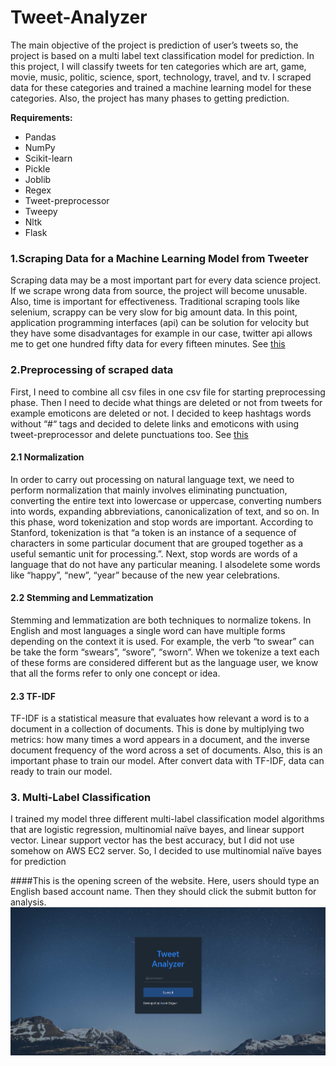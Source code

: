 # Tweet-Analyzer

The main objective of the project is prediction of user’s tweets so, the project is based on a multi label text classification model for prediction. In this project, I will classify tweets for ten categories which are art, game, movie, music, politic, science, sport, technology, travel, and tv. I scraped data for these categories and trained a machine learning model for these categories. Also, the project has many phases to getting prediction.   

**Requirements:**
-	Pandas
-	NumPy
-	Scikit-learn
-	Pickle
-	Joblib
-	Regex
-	Tweet-preprocessor
-	Tweepy
-	Nltk
-	Flask

### 1.Scraping Data for a Machine Learning Model from Tweeter

Scraping data may be a most important part for every data science project. If we scrape wrong data from source, the project will become unusable. Also, time is important for effectiveness. Traditional scraping tools like selenium, scrappy can be very slow for big amount data. In this point, application programming interfaces (api) can be solution for velocity but they have some disadvantages for example in our case, twitter api allows me to get one hundred fifty data for every fifteen minutes.
See [this](https://github.com/hasretdoguer/Tweet-Analyzer/tree/main/Scraping%20Tweets)

### 2.Preprocessing of scraped data
First, I need to combine all csv files in one csv file for starting preprocessing phase. Then I need to decide what things are deleted or not from tweets for example emoticons are deleted or not. I decided to keep hashtags words without “#“ tags and decided to delete links and emoticons with using tweet-preprocessor and delete punctuations too.
See [this](https://github.com/hasretdoguer/Tweet-Analyzer/tree/main/Preprocessing)

#### 2.1 Normalization
In order to carry out processing on natural language text, we need to perform normalization that mainly involves eliminating punctuation, converting the entire text into lowercase or uppercase, converting numbers into words, expanding abbreviations, canonicalization of text, and so on. In this phase, word tokenization and stop words are important. According to Stanford, tokenization is that “a token is an instance of a sequence of characters in some particular document that are grouped together as a useful semantic unit for processing.”. Next, stop words are words of a language that do not have any particular meaning. I alsodelete some words like “happy”, “new”, “year” because of the new year celebrations.

####   2.2 Stemming and Lemmatization
Stemming and lemmatization are both techniques to normalize tokens. In English and most languages a single word can have multiple forms depending on the context it is used. For example, the verb “to swear” can be take the form “swears”, “swore”, “sworn”. When we tokenize a text each of these forms are considered different but as the language user, we know that all the forms refer to only one concept or idea. 

####    2.3 TF-IDF
TF-IDF is a statistical measure that evaluates how relevant a word is to a document in a collection of documents. This is done by multiplying two metrics: how many times a word appears in a document, and the inverse document frequency of the word across a set of documents. Also, this is an important phase to train our model. After convert data with TF-IDF, data can ready to train our model.

### 3. Multi-Label Classification
I trained my model three different multi-label classification model algorithms that are logistic regression, multinomial naïve bayes, and linear support vector. Linear support vector has the best accuracy, but I did not use somehow on AWS EC2 server. So, I decided to use multinomial naïve bayes for prediction
 
####This is the opening screen of the website. Here, users should type an English based account name. Then they should click the submit button for analysis.
![](https://github.com/hasretdoguer/Tweet-Analyzer/blob/main/Tweet%20Analyzer/templates/index.png)
